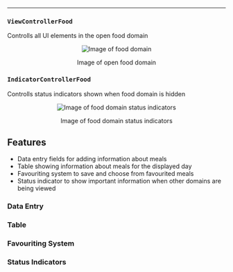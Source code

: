 ---

### `ViewControllerFood`
Controlls all UI elements in the open food domain

<p align="center">
<img src="https://raw.githubusercontent.com/danwells96/ARISES/master/DocFiles/img/fooddomain.png" alt="Image of food domain"/>
</p>
<p align="center">
Image of open food domain
</p>

### `IndicatorControllerFood`
Controlls status indicators shown when food domain is hidden

<p align="center">
<img src="https://raw.githubusercontent.com/danwells96/ARISES/master/DocFiles/img/foodindicator.png" alt="Image of food domain status indicators"/>
</p>
<p align="center">
Image of food domain status indicators
</p>

## Features
* Data entry fields for adding information about meals
* Table showing information about meals for the displayed day 
* Favouriting system to save and choose from favourited meals
* Status indicator to show important information when other domains are being viewed

### Data Entry

### Table

### Favouriting System

### Status Indicators
